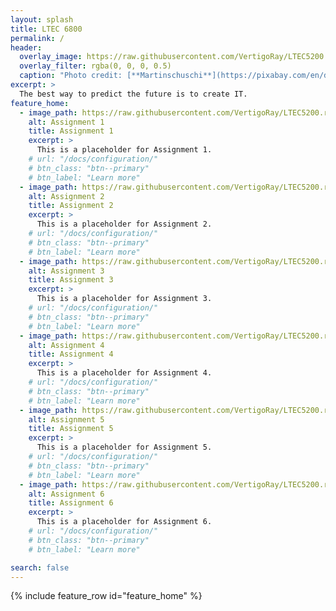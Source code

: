 ```yaml
---
layout: splash
title: LTEC 6800
permalink: /
header:
  overlay_image: https://raw.githubusercontent.com/VertigoRay/LTEC5200.ray.pillers.us/master/assets/images/aerial-architecture-artificial-417101.4773x2830.jpg
  overlay_filter: rgba(0, 0, 0, 0.5)
  caption: "Photo credit: [**Martinschuschi**](https://pixabay.com/en/dubai-skyline-city-architecture-2292836/)"
excerpt: >
  The best way to predict the future is to create IT.
feature_home:
  - image_path: https://raw.githubusercontent.com/VertigoRay/LTEC5200.ray.pillers.us/master/assets/images/mm-customizable-feature.png
    alt: Assignment 1
    title: Assignment 1
    excerpt: >
      This is a placeholder for Assignment 1.
    # url: "/docs/configuration/"
    # btn_class: "btn--primary"
    # btn_label: "Learn more"
  - image_path: https://raw.githubusercontent.com/VertigoRay/LTEC5200.ray.pillers.us/master/assets/images/mm-customizable-feature.png
    alt: Assignment 2
    title: Assignment 2
    excerpt: >
      This is a placeholder for Assignment 2.
    # url: "/docs/configuration/"
    # btn_class: "btn--primary"
    # btn_label: "Learn more"
  - image_path: https://raw.githubusercontent.com/VertigoRay/LTEC5200.ray.pillers.us/master/assets/images/mm-customizable-feature.png
    alt: Assignment 3
    title: Assignment 3
    excerpt: >
      This is a placeholder for Assignment 3.
    # url: "/docs/configuration/"
    # btn_class: "btn--primary"
    # btn_label: "Learn more"
  - image_path: https://raw.githubusercontent.com/VertigoRay/LTEC5200.ray.pillers.us/master/assets/images/mm-customizable-feature.png
    alt: Assignment 4
    title: Assignment 4
    excerpt: >
      This is a placeholder for Assignment 4.
    # url: "/docs/configuration/"
    # btn_class: "btn--primary"
    # btn_label: "Learn more"
  - image_path: https://raw.githubusercontent.com/VertigoRay/LTEC5200.ray.pillers.us/master/assets/images/mm-customizable-feature.png
    alt: Assignment 5
    title: Assignment 5
    excerpt: >
      This is a placeholder for Assignment 5.
    # url: "/docs/configuration/"
    # btn_class: "btn--primary"
    # btn_label: "Learn more"
  - image_path: https://raw.githubusercontent.com/VertigoRay/LTEC5200.ray.pillers.us/master/assets/images/mm-customizable-feature.png
    alt: Assignment 6
    title: Assignment 6
    excerpt: >
      This is a placeholder for Assignment 6.
    # url: "/docs/configuration/"
    # btn_class: "btn--primary"
    # btn_label: "Learn more"

search: false
---
```

{% include feature_row id="feature_home" %}